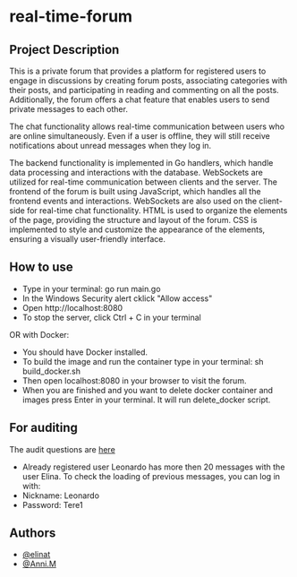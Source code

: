 # real-time-forum

## Project Description
This is a private forum that provides a platform for registered users to engage in discussions by creating forum posts, associating categories with their posts, and participating in reading and commenting on all the posts. Additionally, the forum offers a chat feature that enables users to send private messages to each other.

The chat functionality allows real-time communication between users who are online simultaneously. Even if a user is offline, they will still receive notifications about unread messages when they log in.

The backend functionality is implemented in Go handlers, which handle data processing and interactions with the database. WebSockets are utilized for real-time communication between clients and the server. The frontend of the forum is built using JavaScript, which handles all the frontend events and interactions. WebSockets are also used on the client-side for real-time chat functionality. HTML is used to organize the elements of the page, providing the structure and layout of the forum. CSS is implemented to style and customize the appearance of the elements, ensuring a visually user-friendly interface.

## How to use
- Type in your terminal: go run main.go
- In the Windows Security alert cklick "Allow access"
- Open http://localhost:8080
- To stop the server, click Ctrl + C in your terminal

OR with Docker:
- You should have Docker installed. 
- To build the image and run the container type in your terminal: sh build_docker.sh 
- Then open localhost:8080 in your browser to visit the forum.
- When you are finished and you want to delete docker container and images press Enter in your terminal. It will run delete_docker script. 

## For auditing
The audit questions are [here](https://github.com/01-edu/public/tree/master/subjects/real-time-forum/audit)
- Already registered user Leonardo has more then 20 messages with the user Elina. To check the loading of previous messages, you can log in with:
- Nickname: Leonardo
- Password: Tere1

## Authors
- [@elinat](https://01.kood.tech/git/elinat)
- [@Anni.M](https://01.kood.tech/git/Anni.M)

